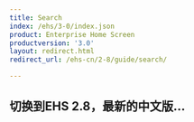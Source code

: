 ```yaml
---
title: Search
index: /ehs/3-0/index.json
product: Enterprise Home Screen
productversion: '3.0'
layout: redirect.html
redirect_url: /ehs-cn/2-8/guide/search/

---
```


## 切换到EHS 2.8，最新的中文版...














